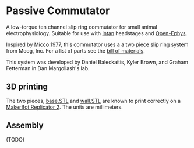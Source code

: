 # Passive Commutator

A low-torque ten channel slip ring commutator for small animal electrophysiology. Suitable for use with [Intan](http://intantech.com/) headstages and [Open-Ephys](http://www.open-ephys.org/).

Inspired by [Micco 1977](http://dx.doi.org/10.1016/0361-9230%2877%2990060-0), this commutator uses a a two piece slip ring system from Moog, Inc. For a list of parts see the [bill of materials](bill-of-materials.csv).

This system was developed by Daniel Baleckaitis, Kyler Brown, and Graham Fetterman in Dan Margoliash's lab.

## 3D printing
The two pieces, [base.STL](base.STL) and [wall.STL](wall.STL) are known to print correctly on a [MakerBot Replicator 2](http://store.makerbot.com/replicator2.html). The units are millimeters.

## Assembly

(TODO)

